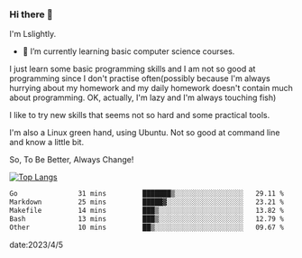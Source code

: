 ### Hi there 👋

I'm Lslightly.

- 🌱 I’m currently learning basic computer science courses.

I just learn some basic programming skills and I am not so good at programming since I don't practise often(possibly because I'm always hurrying about my homework and my daily homework doesn't contain much about programming. OK, actually, I'm lazy and I'm always touching fish)

I like to try new skills that seems not so hard and some practical tools.

I'm also a Linux green hand, using Ubuntu. Not so good at command line and know a little bit.

So, To Be Better, Always Change!

[![Top Langs](https://github-readme-stats.vercel.app/api/top-langs/?username=Lslightly&layout=compact)](https://github.com/anuraghazra/github-readme-stats)

<!--START_SECTION:waka-->

```txt
Go               31 mins         ███████▒░░░░░░░░░░░░░░░░░   29.11 %
Markdown         25 mins         █████▓░░░░░░░░░░░░░░░░░░░   23.21 %
Makefile         14 mins         ███▒░░░░░░░░░░░░░░░░░░░░░   13.82 %
Bash             13 mins         ███▒░░░░░░░░░░░░░░░░░░░░░   12.79 %
Other            10 mins         ██▒░░░░░░░░░░░░░░░░░░░░░░   09.67 %
```

<!--END_SECTION:waka-->

date:2023/4/5

